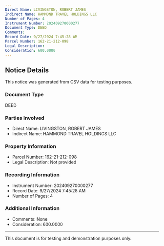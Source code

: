 ```yaml
---
Direct Name: LIVINGSTON, ROBERT JAMES
Indirect Name: HAMMOND TRAVEL HOLDINGS LLC
Number of Pages: 4
Instrument Number: 202409270000277
Document Type: DEED
Comments: 
Record Date: 9/27/2024 7:45:28 AM
Parcel Number: 162-21-212-098
Legal Description: 
Consideration: 600.0000
---
```


## Notice Details

This notice was generated from CSV data for testing purposes.

### Document Type
DEED

### Parties Involved
- Direct Name: LIVINGSTON, ROBERT JAMES
- Indirect Name: HAMMOND TRAVEL HOLDINGS LLC

### Property Information
- Parcel Number: 162-21-212-098
- Legal Description: Not provided

### Recording Information
- Instrument Number: 202409270000277
- Record Date: 9/27/2024 7:45:28 AM
- Number of Pages: 4

### Additional Information
- Comments: None
- Consideration: 600.0000

---

This document is for testing and demonstration purposes only.
